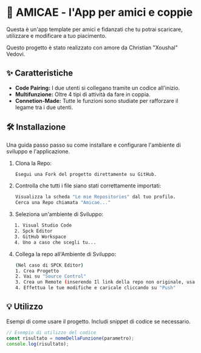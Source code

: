 # 🌷 AMICAE - l'App per amici e coppie
Questa è un'app template per amici e fidanzati che tu potrai scaricare, utilizzare e modificare a tuo piacimento.

Questo progetto è stato realizzato con amore da Christian "Xoushal" Vedovi.

## ✨ Caratteristiche
* **Code Pairing:** I due utenti si collegano tramite un codice all'inizio.
* **Multifunzione:** Oltre 4 tipi di attività da fare in coppia.
* **Connetion-Made:** Tutte le funzioni sono studiate per rafforzare il legame tra i due utenti.

## 🛠️ Installazione
Una guida passo passo su come installare e configurare l'ambiente di sviluppo e l'applicazione.
1.  Clona la Repo:
    ```bash
    Esegui una Fork del progetto direttamente su GitHub.
    ```
2.  Controlla che tutti i file siano stati correttamente importati:
    ```bash
    Visualizza la scheda "Le mie Repositories" dal tuo profilo.
    Cerca una Repo chiamata "Amicae..."
    ```
3.  Seleziona un'ambiente di Sviluppo:
```bash
   1. Visual Studio Code
   2. Spck Editor
   3. GitHub Workspace
   4. Uno a caso che scegli tu...
  ```

4.  Collega la repo all'Ambiente di Sviluppo:
    ```bash 
    (Nel caso di SPCK Editor)
    1. Crea Progetto
    2. Vai su "Source Control"
    3. Crea un Remote (inserendo Il link della repo non originale, usa il tuo)
    4. Effettua le tue modifiche e caricale cliccando su "Push"
    ```


## 💡 Utilizzo

Esempi di come usare il progetto. Includi snippet di codice se necessario.

```javascript
// Esempio di utilizzo del codice
const risultato = nomeDellaFunzione(parametro);
console.log(risultato);
